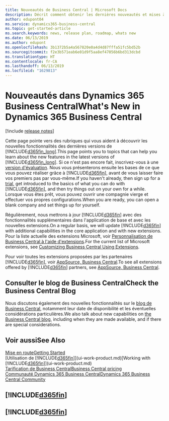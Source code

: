 ```yaml
---
title: Nouveautés de Business Central | Microsoft Docs
description: Décrit comment obtenir les dernières nouveautés et mises à jour de Business Central.
author: edupont04
ms.service: dynamics365-business-central
ms.topic: get-started-article
ms.search.keywords: news, release plan, roadmap, whats new
ms.date: 06/13/2019
ms.author: edupont
ms.openlocfilehash: 3b1372b5a4a567820e0a4d4d87fffa51fc5bd52b
ms.sourcegitcommit: f2e3b571eab6e01d9f5aa8ef47056b6bd313dcbd
ms.translationtype: HT
ms.contentlocale: fr-CA
ms.lasthandoff: 06/13/2019
ms.locfileid: "1629813"
---
```

# <a name="whats-new-in-dynamics-365-business-central"></a><span data-ttu-id="fdb1d-103">Nouveautés dans Dynamics 365 Business Central</span><span class="sxs-lookup"><span data-stu-id="fdb1d-103">What's New in Dynamics 365 Business Central</span></span>

[!include [release notes](includes/release-notes.md)]

<span data-ttu-id="fdb1d-104">Cette page pointe vers des rubriques qui vous aident à découvrir les nouvelles fonctionnalités des dernières versions de [!INCLUDE[d365fin_long](includes/d365fin_long_md.md)].</span><span class="sxs-lookup"><span data-stu-id="fdb1d-104">This page points you to topics that can help you learn about the new features in the latest versions of [!INCLUDE[d365fin_long](includes/d365fin_long_md.md)].</span></span> <span data-ttu-id="fdb1d-105">Si ce n'est pas encore fait, inscrivez-vous à une [version d'évaluation](https://trials.dynamics.com/). Nous vous présenterons ensuite les bases de ce que vous pouvez réaliser grâce à [!INCLUDE[d365fin](includes/d365fin_md.md)], avant de vous laisser faire vos premiers pas par vous-même.</span><span class="sxs-lookup"><span data-stu-id="fdb1d-105">If you haven't already, then sign up for a [trial](https://trials.dynamics.com/), get introduced to the basics of what you can do with [!INCLUDE[d365fin](includes/d365fin_md.md)], and then try things out on your own for a while.</span></span> <span data-ttu-id="fdb1d-106">Lorsque vous êtes prêt, vous pouvez ouvrir une compagnie vierge et effectuer vos propres configurations.</span><span class="sxs-lookup"><span data-stu-id="fdb1d-106">When you are ready, you can open a blank company and set things up for yourself.</span></span>  

<span data-ttu-id="fdb1d-107">Régulièrement, nous mettrons à jour [!INCLUDE[d365fin](includes/d365fin_md.md)] avec des fonctionnalités supplémentaires dans l'application de base et avec les nouvelles extensions.</span><span class="sxs-lookup"><span data-stu-id="fdb1d-107">On a regular basis, we will update [!INCLUDE[d365fin](includes/d365fin_md.md)] with additional capabilities in the core application and with new extensions.</span></span> <span data-ttu-id="fdb1d-108">Pour la liste actuelle des extensions Microsoft, voir [Personnalisation de Business Central à l'aide d'extensions](ui-extensions.md).</span><span class="sxs-lookup"><span data-stu-id="fdb1d-108">For the current list of Microsoft extensions, see [Customizing Business Central Using Extensions](ui-extensions.md).</span></span>

<span data-ttu-id="fdb1d-109">Pour voir toutes les extensions proposées par les partenaires [!INCLUDE[d365fin](includes/d365fin_md.md)], voir [AppSource, Business Central](http://go.microsoft.com/fwlink/?linkid=2081646).</span><span class="sxs-lookup"><span data-stu-id="fdb1d-109">To see all extensions offered by [!INCLUDE[d365fin](includes/d365fin_md.md)] partners, see [AppSource, Business Central](http://go.microsoft.com/fwlink/?linkid=2081646).</span></span>  

## <a name="check-the-business-central-blog"></a><span data-ttu-id="fdb1d-110">Consulter le blog de Business Central</span><span class="sxs-lookup"><span data-stu-id="fdb1d-110">Check the Business Central Blog</span></span>
<span data-ttu-id="fdb1d-111">Nous discutons également des nouvelles fonctionnalités sur le [blog de Business Central](https://community.dynamics.com/business/b/financials/), notamment leur date de disponibilité et les éventuelles considérations particulières.</span><span class="sxs-lookup"><span data-stu-id="fdb1d-111">We also talk about new capabilities on [the Business Central blog](https://community.dynamics.com/business/b/financials/), including when they are made available, and if there are special considerations.</span></span>  

## <a name="see-also"></a><span data-ttu-id="fdb1d-112">Voir aussi</span><span class="sxs-lookup"><span data-stu-id="fdb1d-112">See Also</span></span>
[<span data-ttu-id="fdb1d-113">Mise en route</span><span class="sxs-lookup"><span data-stu-id="fdb1d-113">Getting Started</span></span>](product-get-started.md)  
<span data-ttu-id="fdb1d-114">[Utilisation de [!INCLUDE[d365fin](includes/d365fin_md.md)]](ui-work-product.md)</span><span class="sxs-lookup"><span data-stu-id="fdb1d-114">[Working with [!INCLUDE[d365fin](includes/d365fin_md.md)]](ui-work-product.md)</span></span>  
[<span data-ttu-id="fdb1d-115">Tarification de Business Central</span><span class="sxs-lookup"><span data-stu-id="fdb1d-115">Business Central pricing</span></span>](https://dynamics.microsoft.com/en-us/business-central/overview/#pricing)  
[<span data-ttu-id="fdb1d-116">Communauté Dynamics 365 Business Central</span><span class="sxs-lookup"><span data-stu-id="fdb1d-116">Dynamics 365 Business Central Community</span></span>](https://community.dynamics.com/business/)

## [!INCLUDE[d365fin](includes/free_trial_md.md)]
## [!INCLUDE[d365fin](includes/training_link_md.md)]  
